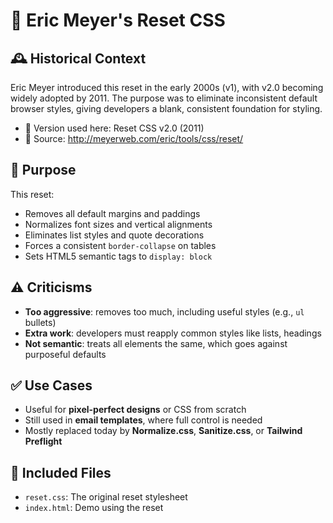 # 📘 Eric Meyer's Reset CSS

## 🕰️ Historical Context

Eric Meyer introduced this reset in the early 2000s (v1), with v2.0 becoming widely adopted by 2011. The purpose was to eliminate inconsistent default browser styles, giving developers a blank, consistent foundation for styling.

- 🔧 Version used here: Reset CSS v2.0 (2011)
- 📖 Source: http://meyerweb.com/eric/tools/css/reset/

## 🎯 Purpose

This reset:

- Removes all default margins and paddings
- Normalizes font sizes and vertical alignments
- Eliminates list styles and quote decorations
- Forces a consistent `border-collapse` on tables
- Sets HTML5 semantic tags to `display: block`

## ⚠️ Criticisms

- **Too aggressive**: removes too much, including useful styles (e.g., `ul` bullets)
- **Extra work**: developers must reapply common styles like lists, headings
- **Not semantic**: treats all elements the same, which goes against purposeful defaults

## ✅ Use Cases

- Useful for **pixel-perfect designs** or CSS from scratch
- Still used in **email templates**, where full control is needed
- Mostly replaced today by **Normalize.css**, **Sanitize.css**, or **Tailwind Preflight**

## 📁 Included Files

- `reset.css`: The original reset stylesheet
- `index.html`: Demo using the reset
